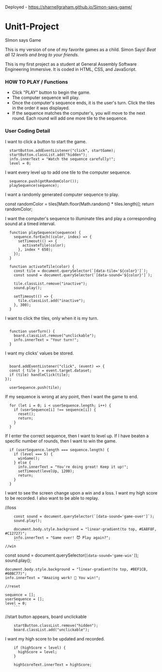 Deployed - https://sharnellgraham.github.io/Simon-says-game/


# Unit1-Project
SImon says Game


<p>This is my version of one of my favorite games as a child. Simon Says! <em>Beat all 12 levels and brag to your friends.</em></p>
<p>This is  my first project as a student at   General Assembly Software Engineering Immersive. It is coded in HTML, CSS, and  JavaScript.</p>

<h3>HOW TO PLAY / Functions</h3>
<ul>
  <li>Click "PLAY" button to begin the game.</li>
  <li>The computer sequence will play.</li>
  <li>Once the computer's sequence ends, it is the user's turn. Click the tiles in the order it was displayed.</li>
  <li>If the sequence matches the computer's, you will move to the next round. Each round will add one more tile to the sequence.</li>
</ul>

<h3>User Coding Detail</h3>
 
 I want to click a button to start the game.

```
  startButton.addEventListener("click", startGame);
  startButton.classList.add("hidden");
  info.innerText = "Watch the sequence carefully!";
  level = 0;
  ```

  I want every level up to add one tile to the computer sequence.

```
  sequence.push(getRandomColor());
  playSequence(sequence);

```
  I want a randomly generated computer sequence to play.


  const randomColor = tiles[Math.floor(Math.random() * tiles.length)];
  return randomColor;


 I want the computer's sequence to illuminate tiles and play a corresponding sound at a timed interval.

```
  function playSequence(sequence) {
    sequence.forEach((color, index) => {
      setTimeout(() => {
        activateTile(color);
      }, index * 650);
    });
  }

  function activateTile(color) {
    const tile = document.querySelector(`[data-tile='${color}']`);
    const sound = document.querySelector(`[data-sound='${color}']`);

    tile.classList.remove("inactive");
    sound.play();

    setTimeout(() => {
      tile.classList.add("inactive");
    }, 300);
  }
```

 I want to click the tiles, only when it is my turn.

```

  function userTurn() {
    board.classList.remove("unclickable");
    info.innerText = "Your turn!";
  }
```

 I want my clicks' values be stored.
```

  board.addEventListener("click", (event) => {
  const { tile } = event.target.dataset;
  if (tile) handleClick(tile);
});

  userSequence.push(tile);

```
 If my sequence is wrong at any point, then I want the game to end.

```
  for (let i = 0; i < userSequence.length; i++) {
    if (userSequence[i] !== sequence[i]) {
      reset();
      return;
    }
  }
```

 If I enter the correct sequence, then I want to level up. If I have beaten a specific number of rounds, then I want to win the game.

```
  if (userSequence.length === sequence.length) {
    if (level === 5) {
      winGame();
    } else {
      info.innerText = "You're doing great! Keep it up!";
      setTimeout(levelUp, 1200);
      return;
    }
  }
```

 I want to see the screen change upon a win and a loss. I want my high score to be recorded. I also want to be able to replay.


//loss
```
    const sound = document.querySelector(`[data-sound='game-over']`);
    sound.play();
    
    document.body.style.background = "linear-gradient(to top, #EA8F8F, #C12727)";
    info.innerText = "Game over! 😈 Play again?";
    ```
//win
   ```
   const sound = document.querySelector(`[data-sound='game-win']`);
    sound.play();
    
    document.body.style.background = "linear-gradient(to top, #BEF1CB, #60BC77)";
    info.innerText = "Amazing work! 🤩 You win!";
   
   ```
//reset
```
    sequence = [];
    userSequence = [];
    level = 0;
        ```
//start button appears, board unclickable
```
    startButton.classList.remove("hidden");
    board.classList.add("unclickable");
```

 I want my high score to be updated and recorded.

```
    if (highScore < level) {
      highScore = level;
    }
    
    highScoreText.innerText = highScore;
```
